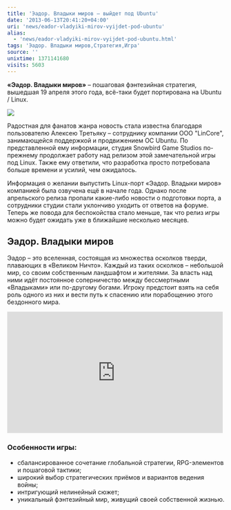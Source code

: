 ```yaml
---
title: 'Эадор. Владыки миров – выйдет под Ubuntu'
date: '2013-06-13T20:41:20+04:00'
uri: 'news/eador-vladyiki-mirov-vyijdet-pod-ubuntu'
alias: 
  - 'news/eador-vladyiki-mirov-vyijdet-pod-ubuntu.html'
tags: 'Эадор. Владыки миров,Стратегия,Игра'
source: ''
unixtime: 1371141680
visits: 5603
---
```

**«Эадор. Владыки миров»** – пошаговая фэнтезийная стратегия, вышедшая 19 апреля этого года, всё-таки будет портирована на Ubuntu / Linux.

 [![](img/2013/06/13/20-00/7535436338.jpg)](img/2013/06/13/20-00/7535436338.jpg)

Радостная для фанатов жанра новость стала известна благодаря пользователю Алексею Третьяку – сотруднику компании ООО "LinCore", занимающейся поддержкой и продвижением ОС Ubuntu. По представленной ему информации, студия Snowbird Game Studios по-прежнему продолжает работу над релизом этой замечательной игры под Linux. Также ему ответили, что разработка просто потребовала больше времени и усилий, чем ожидалось.

Информация о желании выпустить Linux-порт «Эадор. Владыки миров» компанией была озвучена ещё в начале года. Однако после апрельского релиза пропали какие-либо новости о подготовки порта, а сотрудники студии стали уклончиво уходить от ответов на форуме. Теперь же повода для беспокойства стало меньше, так что релиз игры можно будет ожидать уже в ближайшие несколько месяцев.

## Эадор. Владыки миров

Эадор – это вселенная, состоящая из множества осколков тверди, плавающих в «Великом Ничто». Каждый из таких осколков – небольшой мир, со своим собственным ландшафтом и жителями. За власть над ними идёт постоянное соперничество между бессмертными «Владыками» или по-другому богами. Игроку предстоит взять на себя роль одного из них и вести путь к спасению или порабощению этого бездонного мира.

<iframe src="https://www.youtube.com/embed/jyobmyae6JI" frameborder="0" width="500" height="281"></iframe> 

### Особенности игры:

*   сбалансированное сочетание глобальной стратегии, RPG-элементов и пошаговой тактики;
*   широкий выбор стратегических приёмов и вариантов ведения войны;
*   интригующий нелинейный сюжет;
*   уникальный фэнтезийный мир, живущий своей собственной жизнью.
